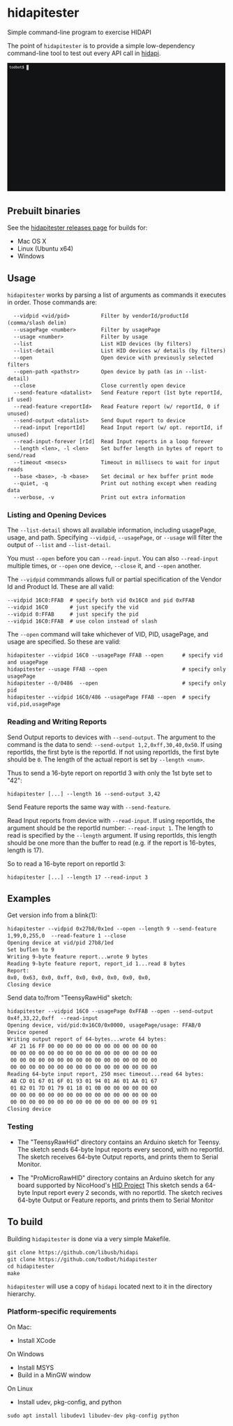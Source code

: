 # hidapitester

Simple command-line program to exercise HIDAPI

The point of `hidapitester` is to provide a simple low-dependency
command-line tool to test out every API call in
[hidapi](https://github.com/libusb/hidapi).

<img src="./docs/screencast1a.gif" width="500">



## Prebuilt binaries

See the [hidapitester releases page](https://github.com/todbot/hidapitester/releases)
for builds for:

- Mac OS X
- Linux (Ubuntu x64)
- Windows

## Usage

`hidapitester` works by parsing a list of arguments as commands it executes in order.
Those commands are:

```
  --vidpid <vid/pid>          Filter by vendorId/productId (comma/slash delim)
  --usagePage <number>        Filter by usagePage
  --usage <number>            Filter by usage
  --list                      List HID devices (by filters)
  --list-detail               List HID devices w/ details (by filters)
  --open                      Open device with previously selected filters
  --open-path <pathstr>       Open device by path (as in --list-detail)
  --close                     Close currently open device
  --send-feature <datalist>   Send Feature report (1st byte reportId, if used)
  --read-feature <reportId>   Read Feature report (w/ reportId, 0 if unused)
  --send-output <datalist>    Send Ouput report to device
  --read-input [reportId]     Read Input report (w/ opt. reportId, if unused)
  --read-input-forever [rId]  Read Input reports in a loop forever
  --length <len>, -l <len>    Set buffer length in bytes of report to send/read
  --timeout <msecs>           Timeout in millisecs to wait for input reads
  --base <base>, -b <base>    Set decimal or hex buffer print mode
  --quiet, -q                 Print out nothing except when reading data
  --verbose, -v               Print out extra information
```

### Listing and Opening Devices
The `--list-detail` shows all available information,
including usagePage, usage, and path.
Specifying `--vidpid`, `--usagePage`, or `--usage` will filter the output
of `--list` and `--list-detail`.

You must `--open` before you can `--read-input`. You can also `--read-input`
multiple times, or `--open` one device, `--close` it, and `--open` another.

The `--vidpid` commmands allows full or partial specification of the
Vendor Id and Product Id.  These are all valid:

```
--vidpid 16C0:FFAB  # specify both vid 0x16C0 and pid 0xFFAB
--vidpid 16C0       # just specify the vid
--vidpid 0:FFAB     # just specify the pid
--vidpid 16C0:FFAB  # use colon instead of slash
```

The `--open` command will take whichever of VID, PID, usagePage, and usage are
specified.  So these are valid:

```
hidapitester --vidpid 16C0 --usagePage FFAB --open      # specify vid and usagePage
hidapitester --usage FFAB --open                        # specify only usagePage
hidapitester --0/0486  --open                           # specify only pid
hidapitester --vidpid 16C0/486 --usagePage FFAB --open  # specify vid,pid,usagePage
```

### Reading and Writing Reports

Send Output reports to devices with `--send-output`. The argument to the command
is the data to send: `--send-output 1,2,0xff,30,40,0x50`.
If using reportIds, the first byte is the reportId.
If not using reportIds, the first byte should be `0`.
The length of the actual report is set by `--length <num>`.

Thus to send a 16-byte report on reportId 3 with only the 1st byte set to "42":
```
hidapitester [...] --length 16 --send-output 3,42
```

Send Feature reports the same way with `--send-feature`.

Read Input reports from device with `--read-input`.  If using reportIds,
the argument should be the reportId number: `--read-input 1`.  The length to read is
specified by the `--length` argument.  If using reportIds, this length should be one
more than the buffer to read (e.g. if the report is 16-bytes, length is 17).

So to read a 16-byte report on reportId 3:
```
hidapitester [...] --length 17 --read-input 3
```



## Examples

Get version info from a blink(1):

```
hidapitester --vidpid 0x27b8/0x1ed --open --length 9 --send-feature 1,99,0,255,0  --read-feature 1 --close
Opening device at vid/pid 27b8/1ed
Set buflen to 9
Writing 9-byte feature report...wrote 9 bytes
Reading 9-byte feature report, report_id 1...read 8 bytes
Report:
0x0, 0x63, 0x0, 0xff, 0x0, 0x0, 0x0, 0x0, 0x0,
Closing device
```

Send data to/from "TeensyRawHid" sketch:
```
hidapitester --vidpid 16C0 --usagePage 0xFFAB --open --send-output 0x4f,33,22,0xff  --read-input
Opening device, vid/pid:0x16C0/0x0000, usagePage/usage: FFAB/0
Device opened
Writing output report of 64-bytes...wrote 64 bytes:
 4F 21 16 FF 00 00 00 00 00 00 00 00 00 00 00 00
 00 00 00 00 00 00 00 00 00 00 00 00 00 00 00 00
 00 00 00 00 00 00 00 00 00 00 00 00 00 00 00 00
 00 00 00 00 00 00 00 00 00 00 00 00 00 00 00 00
Reading 64-byte input report, 250 msec timeout...read 64 bytes:
 AB CD 01 67 01 6F 01 93 01 94 01 A6 01 AA 01 67
 01 82 01 7D 01 79 01 18 01 0B 00 00 00 00 00 00
 00 00 00 00 00 00 00 00 00 00 00 00 00 00 00 00
 00 00 00 00 00 00 00 00 00 00 00 00 00 00 09 91
Closing device
```




### Testing

- The "TeensyRawHid" directory contains an Arduino sketch for Teensy.
The sketch sends 64-byte Input reports every second, with no reportId.
The sketch receives 64-byte Output reports, and prints them
to Serial Monitor.

- The "ProMicroRawHID" directory contains an Arduino sketch for any board
supported by NicoHood's [HID Project](https://github.com/NicoHood/HID)
This sketch sends a 64-byte Input report every 2 seconds, with no reportId.
The sketch recives 64-byte Output or Feature reports, and prints them
to Serial Monitor



## To build
Building `hidapitester` is done via a very simple Makefile.

```
git clone https://github.com/libusb/hidapi
git clone https://github.com/todbot/hidapitester
cd hidapitester
make
```

`hidapitester` will use a copy of `hidapi` located next to it in the directory hierarchy.


### Platform-specific requirements

On Mac:
- Install XCode

On Windows
- Install MSYS
- Build in a MinGW window

On Linux
- Install udev, pkg-config, and python
```
sudo apt install libudev1 libudev-dev pkg-config python
```

